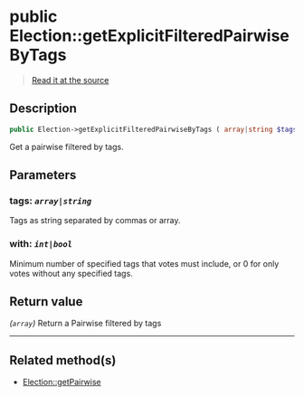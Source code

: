 # public Election::getExplicitFilteredPairwiseByTags

> [Read it at the source](https://github.com/julien-boudry/Condorcet/blob/master/src/ElectionProcess/ResultsProcess.php#L233)

## Description    

```php
public Election->getExplicitFilteredPairwiseByTags ( array|string $tags [, int|bool $with = 1] ): array
```

Get a pairwise filtered by tags.

## Parameters

### **tags:** *`array|string`*   
Tags as string separated by commas or array.    

### **with:** *`int|bool`*   
Minimum number of specified tags that votes must include, or 0 for only votes without any specified tags.    


## Return value   

*(`array`)* Return a Pairwise filtered by tags


---------------------------------------

## Related method(s)      

* [Election::getPairwise](/Docs/api-reference/Election%20Class/Election--getPairwise.md)    
